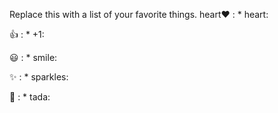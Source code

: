 Replace this with a list of your favorite things.
heart❤️	: * heart:

👍	: * +1:

😃	: * smile:

✨	: * sparkles:

🎉	: * tada:
